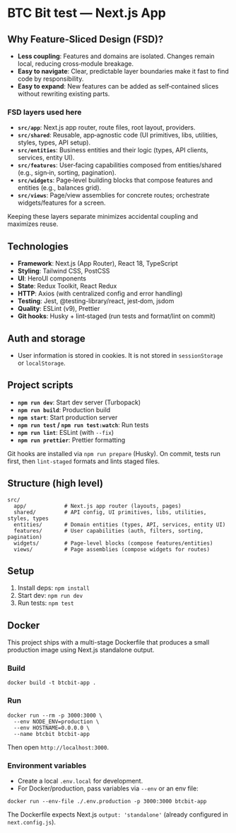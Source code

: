 # BTC Bit test — Next.js App

## Why Feature‑Sliced Design (FSD)?

- **Less coupling**: Features and domains are isolated. Changes remain local, reducing cross‑module breakage.
- **Easy to navigate**: Clear, predictable layer boundaries make it fast to find code by responsibility.
- **Easy to expand**: New features can be added as self‑contained slices without rewriting existing parts.

### FSD layers used here

- **`src/app`**: Next.js app router, route files, root layout, providers.
- **`src/shared`**: Reusable, app‑agnostic code (UI primitives, libs, utilities, styles, types, API setup).
- **`src/entities`**: Business entities and their logic (types, API clients, services, entity UI).
- **`src/features`**: User‑facing capabilities composed from entities/shared (e.g., sign‑in, sorting, pagination).
- **`src/widgets`**: Page‑level building blocks that compose features and entities (e.g., balances grid).
- **`src/views`**: Page/view assemblies for concrete routes; orchestrate widgets/features for a screen.

Keeping these layers separate minimizes accidental coupling and maximizes reuse.

## Technologies

- **Framework**: Next.js (App Router), React 18, TypeScript
- **Styling**: Tailwind CSS, PostCSS
- **UI**: HeroUI components
- **State**: Redux Toolkit, React Redux
- **HTTP**: Axios (with centralized config and error handling)
- **Testing**: Jest, @testing-library/react, jest‑dom, jsdom
- **Quality**: ESLint (v9), Prettier
- **Git hooks**: Husky + lint‑staged (run tests and format/lint on commit)

## Auth and storage

- User information is stored in cookies. It is not stored in `sessionStorage` or `localStorage`.

## Project scripts

- **`npm run dev`**: Start dev server (Turbopack)
- **`npm run build`**: Production build
- **`npm start`**: Start production server
- **`npm run test` / `npm run test:watch`**: Run tests
- **`npm run lint`**: ESLint (with `--fix`)
- **`npm run prettier`**: Prettier formatting

Git hooks are installed via `npm run prepare` (Husky). On commit, tests run first, then `lint-staged` formats and lints staged files.

## Structure (high level)

```
src/
  app/            # Next.js app router (layouts, pages)
  shared/         # API config, UI primitives, libs, utilities, styles, types
  entities/       # Domain entities (types, API, services, entity UI)
  features/       # User capabilities (auth, filters, sorting, pagination)
  widgets/        # Page-level blocks (compose features/entities)
  views/          # Page assemblies (compose widgets for routes)
```

## Setup

1. Install deps: `npm install`
2. Start dev: `npm run dev`
3. Run tests: `npm test`

## Docker

This project ships with a multi-stage Dockerfile that produces a small production image using Next.js standalone output.

### Build

```
docker build -t btcbit-app .
```

### Run

```
docker run --rm -p 3000:3000 \
  --env NODE_ENV=production \
  --env HOSTNAME=0.0.0.0 \
  --name btcbit btcbit-app
```

Then open `http://localhost:3000`.

### Environment variables

- Create a local `.env.local` for development.
- For Docker/production, pass variables via `--env` or an env file:

```
docker run --env-file ./.env.production -p 3000:3000 btcbit-app
```

The Dockerfile expects Next.js `output: 'standalone'` (already configured in `next.config.js`).

